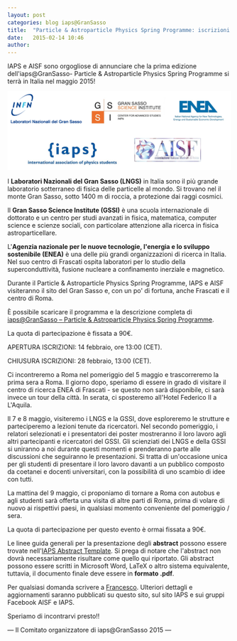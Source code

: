 ```yaml
---
layout: post
categories: blog iaps@GranSasso
title:  "Particle & Astroparticle Physics Spring Programme: iscrizioni aperte"
date:   2015-02-14 10:46
author:
---
```


IAPS e AISF sono orgogliose di annunciare che la prima edizione dell'iaps@GranSasso- Particle & Astroparticle Physics Spring Programme si terrà in Italia nel maggio 2015!

![](/img/blog/iapsGranSasso_logos.png)

I **Laboratori Nazionali del Gran Sasso (LNGS)** in Italia sono il più grande laboratorio sotterraneo di fisica delle particelle al mondo. Si trovano nel il monte Gran Sasso, sotto 1400 m di roccia, a protezione dai raggi cosmici.

Il **Gran Sasso Science Institute (GSSI)**  è una scuola internazionale di dottorato e un centro per studi avanzati in fisica, matematica, computer science e scienze sociali, con particolare attenzione alla ricerca in fisica astroparticellare.

L'**Agenzia nazionale per le nuove tecnologie, l'energia e lo sviluppo sostenibile (ENEA)** è una delle più grandi organizzazioni di ricerca in Italia. Nel suo centro di Frascati ospita laboratori per lo studio della superconduttività, fusione nucleare a confinamento inerziale e magnetico.

Durante il Particle & Astroparticle Physics Spring Programme, IAPS e AISF visiteranno il sito del Gran Sasso e, con un po' di fortuna, anche Frascati e il centro di Roma.

È possibile scaricare il programma e la descrizione completa di [iaps@GranSasso – Particle & Astroparticle Physics Spring Programme](http://www.iaps.info/activities/gransasso-particle-astroparticle-physics-spring-programme). 

La quota di partecipazione è fissata a 90€.

APERTURA ISCRIZIONI: 14 febbraio, ore 13:00 (CET).

CHIUSURA ISCRIZIONI: 28 febbraio, 13:00 (CET).

Ci incontreremo a Roma nel pomeriggio del 5 maggio e trascorreremo la prima sera a Roma. Il giorno dopo, speriamo di essere in grado di visitare il centro di ricerca ENEA di Frascati - se questo non sarà disponibile, ci sarà invece un tour della città. In serata, ci sposteremo alI'Hotel Federico II a L'Aquila.

Il 7 e 8 maggio, visiteremo i LNGS e la GSSI, dove esploreremo le strutture e parteciperemo a lezioni tenute da ricercatori. Nel secondo pomeriggio, i relatori selezionati e i presentatori dei poster mostreranno il loro lavoro agli altri partecipanti e ricercatori del GSSI. Gli scienziati dei LNGS e della GSSI si uniranno a noi durante questi momenti e prenderanno parte alle discussioni che seguiranno le presentazioni. Si tratta di un'occasione unica per gli studenti di presentare il loro lavoro davanti a un pubblico composto da coetanei e docenti universitari, con la possibilità di uno scambio di idee con tutti.

La mattina del 9 maggio, ci proponiamo di tornare a Roma con autobus e agli studenti sarà offerta una visita di altre parti di Roma, prima di volare di nuovo ai rispettivi paesi, in qualsiasi momento conveniente del pomeriggio / sera.

La quota di partecipazione per questo evento è ormai fissata a 90€.

Le linee guida generali per la presentazione degli **abstract** possono essere trovate nell'[IAPS Abstract Template](http://www.iaps.info/wp-content/uploads/2014/11/IAPS_Abstract_Template.pdf). Si prega di notare che l'abstract non dovrà necessariamente risultare come quello qui riportato. Gli abstract possono essere scritti in Microsoft Word, LaTeX o altro sistema equivalente, tuttavia, il documento finale deve essere in **formato .pdf**.

Per qualsiasi domanda scrivere a [Francesco](mailto:francesco.sciortino@iaps.info). Ulteriori dettagli e aggiornamenti saranno pubblicati su questo sito, sul sito IAPS e sui gruppi Facebook AISF e IAPS.

Speriamo di incontrarvi presto!!

—  Il Comitato organizzatore di iaps@GranSasso 2015  —

